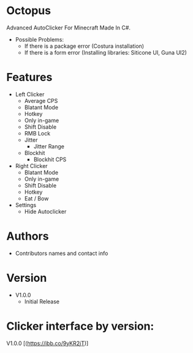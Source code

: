 # Octopus
Advanced AutoClicker For Minecraft Made In C#.
- Possible Problems:
  - If there is a package error (Costura installation)
  - If there is a form error (Installing libraries: Siticone UI, Guna UI2)
# Features
- Left Clicker
  - Average CPS
  - Blatant Mode
  - Hotkey
  - Only in-game
  - Shift Disable
  - RMB Lock
  - Jitter
    - Jitter Range
  - Blockhit
     - Blockhit CPS
- Right Clicker
  - Blatant Mode
  - Only in-game
  - Shift Disable
  - Hotkey
  - Eat / Bow
- Settings
  - Hide Autoclicker
# Authors
- Contributors names and contact info
# Version
- V1.0.0
   - Initial Release
# Clicker interface by version:
V1.0.0 [(https://ibb.co/9yKR2jT)]

  
